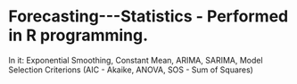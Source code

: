 # Forecasting---Statistics - Performed in R programming.
In it:
Exponential Smoothing, Constant Mean, ARIMA, SARIMA, Model Selection Criterions (AIC - Akaike, ANOVA, SOS - Sum of Squares)
